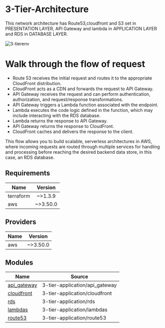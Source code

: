 # 3-Tier-Architecture
This network architecture has Route53,cloudfront and S3 set in PRESENTATION LAYER, API Gateway and lambda in APPLICATION LAYER and RDS in DATABASE LAYER.

![3-tierenv](https://github.com/Aparna-Rath/3-TierApplication/assets/139382097/e62a244a-fd81-4829-ae3f-8a4b11e07947)


# Walk through the flow of request

* Route 53 receives the initial request and routes it to the appropriate CloudFront distribution.
* CloudFront acts as a CDN and forwards the request to API Gateway.
* API Gateway receives the request and can perform authentication, authorization, and request/response transformations.
* API Gateway triggers a Lambda function associated with the endpoint.
* Lambda executes the code logic defined in the function, which may include interacting with the RDS database.
* Lambda returns the response to API Gateway.
* API Gateway returns the response to CloudFront.
* CloudFront caches and delivers the response to the client.

This flow allows you to build scalable, serverless architectures in AWS, where incoming requests are routed through multiple services for handling and processing before reaching the desired backend data store, in this case, an RDS database.




## Requirements
| Name          | Version       |
| ------------- |:-------------:|
| terraform     | ~>1.3.9       |
| aws           | ~>3.50.0      |

## Providers
| Name          | Version       |
| ------------- |:-------------:|
| aws           | ~>3.50.0      |

## Modules
| Name | Source |
|------|--------|
| <a name="api_gateway"></a> [api_gateway](#module\_api_gateway) | 3-tier-application/api_gateway |
| <a name="module_cloudfront"></a> [cloudfront](#module\_cloudfront) | 3-tier-application/cloudfront |
| <a name="module_rds"></a> [rds](#module\_rds) | 3-tier-application/rds |
| <a name="module_lambdas"></a> [lambdas](#module\_lambdas) | 3-tier-application/lambdas |
| <a name="module_route53"></a> [route53](#module\_route53) | 3-tier-application/route53 |

